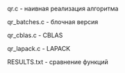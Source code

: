 qr.c         - наивная реализация алгоритма

qr_batches.c - блочная версия

qr_cblas.c   - CBLAS

qr_lapack.c  - LAPACK

RESULTS.txt  - сравнение функций
